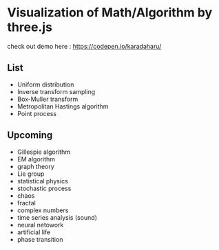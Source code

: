 # Visualization of Math/Algorithm by three.js
check out demo here : https://codepen.io/karadaharu/

## List
* Uniform distribution
* Inverse transform sampling
* Box-Muller transform
* Metropolitan Hastings algorithm
* Point process

## Upcoming
* Gillespie algorithm
* EM algorithm
* graph theory
* Lie group
* statistical physics
* stochastic process
* chaos
* fractal
* complex numbers
* time series analysis (sound)
* neural netowork
* artificial life
* phase transition

